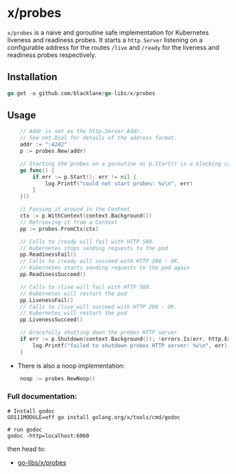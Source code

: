 # x/probes

`x/probes` is a naive and goroutine safe implementation for Kubernetes liveness and readiness probes.
It starts a `http.Server` listening on a configurable address for the routes `/live` and `/ready`
for the liveness and readiness probes respectively.

## Installation

```go
go get -u github.com/blacklane/go-libs/x/probes
```

## Usage

```go
	// Addr is set as the http.Server Addr.
	// See net.Dial for details of the address format.
    addr := ":4242"
    p := probes.New(addr)

	// Starting the probes on a goroutine as p.Start() is a blocking call
	go func() {
		if err := p.Start(); err != nil {
			log.Printf("could not start probes: %v\n", err)
		}
	}()

	// Passing it around in the Context
	ctx := p.WithContext(context.Background())
	// Retrieving it from a Context
	pp := probes.FromCtx(ctx)

	// Calls to /ready will fail with HTTP 500.
	// Kubernetes stops sending requests to the pod
	pp.ReadinessFail()
	// Calls to /ready will succeed with HTTP 200 - OK.
	// Kubernetes starts sending requests to the pod again
	pp.ReadinessSucceed()

	// Calls to /live will fail with HTTP 500.
	// Kubernetes will restart the pod
	pp.LivenessFail()
	// Calls to /live will succeed with HTTP 200 - OK.
	// Kubernetes will restart the pod
	pp.LivenessSucceed()

	// Gracefully shutting down the probes HTTP server
	if err := p.Shutdown(context.Background()); !errors.Is(err, http.ErrServerClosed) {
		log.Printf("failed to shutdown probes HTTP server: %v\n", err)
	}
```

- There is also a noop implementation:

```go
	noop := probes.NewNoop()
```

### Full documentation:

```shell script
# Install godoc
GO111MODULE=off go install golang.org/x/tools/cmd/godoc

# run godoc
godoc -http=localhost:6060
``` 

then head to:
 - [go-libs/x/probes](http://localhost:6060/pkg/github.com/blacklane/go-libs/tracking/)
